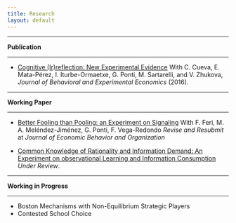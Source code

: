 ```yaml
---
title: Research
layout: default
---
```


------

**Publication**   

------

- [Cognitive (Ir)reflection: New Experimental Evidence](https://www.dropbox.com/s/e9qdlbw2q5wzlo9/CRT_Published_Paper.pdf?dl=0) With C. Cueva, E. Mata-Pérez, I. Iturbe-Ormaetxe, G. Ponti, M. Sartarelli, and V. Zhukova, *Journal of Behavioral and Experimental Economics* (2016).  
  
------

**Working Paper**   

------

- [Better Fooling than Pooling: an Experiment on Signaling]()  With F. Feri, M. A. Meléndez-Jiménez, G. Ponti, F. Vega-Redondo *Revise and Resubmit* at  *Journal of Economic Behavior and Organization*

  

- [Common Knowledge of Rationality and Information Demand: An Experiment on observational Learning and Information Consumption]()  *Under Review*. 

  

------

**Working in Progress**   

------

- Boston Mechanisms with Non-Equilibrium Strategic Players
- Contested School Choice